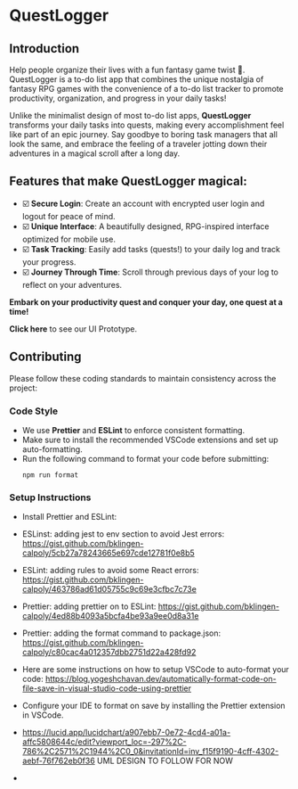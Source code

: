 # QuestLogger
## Introduction
Help people organize their lives with a fun fantasy game twist 🌟. QuestLogger is a to-do list app that combines the unique nostalgia of fantasy RPG games with the convenience of a to-do list tracker to promote productivity, organization, and progress in your daily tasks! 

Unlike the minimalist design of most to-do list apps, **QuestLogger** transforms your daily tasks into quests, making every accomplishment feel like part of an epic journey. Say goodbye to boring task managers that all look the same, and embrace the feeling of a traveler jotting down their adventures in a magical scroll after a long day.

## Features that make QuestLogger magical:
- ☑️ **Secure Login**: Create an account with encrypted user login and logout for peace of mind.  
- ☑️ **Unique Interface**: A beautifully designed, RPG-inspired interface optimized for mobile use.  
- ☑️ **Task Tracking**: Easily add tasks (quests!) to your daily log and track your progress.  
- ☑️ **Journey Through Time**: Scroll through previous days of your log to reflect on your adventures.  

**Embark on your productivity quest and conquer your day, one quest at a time!**

**Click here** to see our UI Prototype.

## Contributing

Please follow these coding standards to maintain consistency across the project:

### Code Style
- We use **Prettier** and **ESLint** to enforce consistent formatting.
- Make sure to install the recommended VSCode extensions and set up auto-formatting.
- Run the following command to format your code before submitting:
  ```
  npm run format
  ```

### Setup Instructions
- Install Prettier and ESLint:
- ESLinst: adding jest to env section to avoid Jest errors:  https://gist.github.com/bklingen-calpoly/5cb27a78243665e697cde12781f0e8b5
- ESLint: adding rules to avoid some React errors:  https://gist.github.com/bklingen-calpoly/463786ad61d05755c9c69e3cfbc7c73e
- Prettier: adding prettier on to ESLint: https://gist.github.com/bklingen-calpoly/4ed88b4093a5bcfa4be93a9ee0d8a31e
- Prettier: adding the format command to package.json: https://gist.github.com/bklingen-calpoly/c80cac4a012357dbb2751d22a428fd92
- Here are some instructions on how to setup VSCode to auto-format your code:  https://blog.yogeshchavan.dev/automatically-format-code-on-file-save-in-visual-studio-code-using-prettier
- Configure your IDE to format on save by installing the Prettier extension in VSCode.

- https://lucid.app/lucidchart/a907ebb7-0e72-4cd4-a01a-affc5808644c/edit?viewport_loc=-297%2C-786%2C2571%2C1944%2C0_0&invitationId=inv_f15f9190-4cff-4302-aebf-76f762eb0f36 UML DESIGN TO FOLLOW FOR NOW
- 
